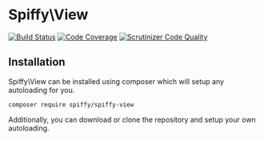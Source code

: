 # Spiffy\View

[![Build Status](https://travis-ci.org/spiffyjr/spiffy-view.svg)](https://travis-ci.org/spiffyjr/spiffy-view)
[![Code Coverage](https://scrutinizer-ci.com/g/spiffyjr/spiffy-view/badges/coverage.png?s=1b7dca9d06b1fd7329a6bf9c10fefa552d4be863)](https://scrutinizer-ci.com/g/spiffyjr/spiffy-view/)
[![Scrutinizer Code Quality](https://scrutinizer-ci.com/g/spiffyjr/spiffy-view/badges/quality-score.png?s=b3a343fc3a2b1ea7fd244499e29ec28d71693fa2)](https://scrutinizer-ci.com/g/spiffyjr/spiffy-view/)

## Installation
Spiffy\View can be installed using composer which will setup any autoloading for you.

`composer require spiffy/spiffy-view`

Additionally, you can download or clone the repository and setup your own autoloading.
